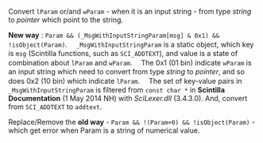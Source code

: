 Convert `lParam` or/and `wParam` - when it is an input string - from type *string* to *pointer* which point to the string.

**New way** : `Param && (_MsgWithInputStringParam[msg] & 0x1) && !isObject(Param)`.
　`_MsgWithInputStringParam` is a static object, which key is `msg` (Scintilla functions, such as `SCI_ADDTEXT`), and value is a state of combination about `lParam` and `wParam`.
　The 0x1 (01 bin) indicate `wParam` is an input string which need to convert from type *string* to *pointer*, and so does 0x2 (10 bin) which indicate `lParam`.
　The set of key-value pairs in `_MsgWithInputStringParam` is filtered from `const char *` in **Scintilla Documentation** (1 May 2014 NH) with *SciLexer.dll* (3.4.3.0). And, convert from `SCI_ADDTEXT` to `addtext`.

Replace/Remove the **old way** - `Param && !(Param+0) && !isObject(Param)` - which get error when Param is a string of numerical value.
